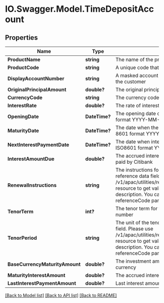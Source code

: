 # IO.Swagger.Model.TimeDepositAccount
## Properties

Name | Type | Description | Notes
------------ | ------------- | ------------- | -------------
**ProductName** | **string** | The name of the product | [optional] 
**ProductCode** | **string** | A unique code that identifies the product | [optional] 
**DisplayAccountNumber** | **string** | A masked account number that can be displayed to the customer | 
**OriginalPrincipalAmount** | **double?** | The original principal amount when account opened. | [optional] 
**CurrencyCode** | **string** | The currency code of the account in ISO 4217 format | [optional] 
**InterestRate** | **double?** | The rate of interest applicable for the time deposit | [optional] 
**OpeningDate** | **DateTime?** | The opening date of the time deposit, in ISO 8601 format YYYY-MM-DD | [optional] 
**MaturityDate** | **DateTime?** | The date when the time deposit will mature, in ISO 8601 format YYYY-MM-DD | [optional] 
**NextInterestPaymentDate** | **DateTime?** | The date when interest will be paid by Citibank, in ISO8601 format YYYY-MM-DD | [optional] 
**InterestAmountDue** | **double?** | The accrued interest amount which has not yet been paid by Citibank | [optional] 
**RenewalInstructions** | **string** | The instructions for time deposit renewal. This is a reference data field. Please use /v1/apac/utilities/referenceData/{renewalInstructions} resource to get valid value of this field with description. You can use the field name as the referenceCode parameter to retrieve the values. | [optional] 
**TenorTerm** | **int?** | The tenor term for the deposit, expressed as a whole number | [optional] 
**TenorPeriod** | **string** | The unit of the tenor term. This is a reference data field. Please use /v1/apac/utilities/referenceData/{tenorPeriod} resource to get valid value of this field with description. You can use the field name as the referenceCode parameter to retrieve the values. | [optional] 
**BaseCurrencyMaturityAmount** | **double?** | The investment amount and accrued interest in base currency | [optional] 
**MaturityInterestAmount** | **double?** | The accrued interest in base currency. | [optional] 
**LastInterestPaymentAmount** | **double?** | Last interest amount for the time deposit account | [optional] 

[[Back to Model list]](../README.md#documentation-for-models) [[Back to API list]](../README.md#documentation-for-api-endpoints) [[Back to README]](../README.md)


